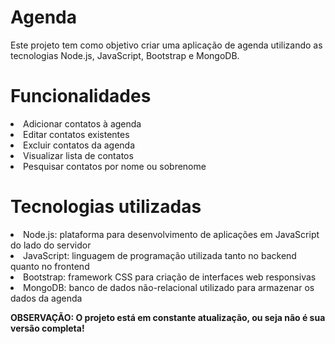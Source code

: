 <h1>Agenda</h1>
<p>Este projeto tem como objetivo criar uma aplicação de agenda utilizando as tecnologias Node.js, JavaScript, Bootstrap e MongoDB.</p>

<h1>Funcionalidades</h1>
<li>Adicionar contatos à agenda</li>
<li>Editar contatos existentes</li>
<li>Excluir contatos da agenda</li>
<li>Visualizar lista de contatos</li>
<li>Pesquisar contatos por nome ou sobrenome</li>
  
<h1>Tecnologias utilizadas</h1>
<li>Node.js: plataforma para desenvolvimento de aplicações em JavaScript do lado do servidor</li>
<li>JavaScript: linguagem de programação utilizada tanto no backend quanto no frontend</li>
<li>Bootstrap: framework CSS para criação de interfaces web responsivas</li>
<li>MongoDB: banco de dados não-relacional utilizado para armazenar os dados da agenda</li>
  
  
<p><strong>OBSERVAÇÃO: O projeto está em constante atualização, ou seja não é sua versão completa! </strong></p>
